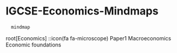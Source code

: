# IGCSE-Economics-Mindmaps

      mindmap
  root[Economics]
    ::icon(fa fa-microscope)
    Paper1 Macroeconomics
      Economic foundations
     
